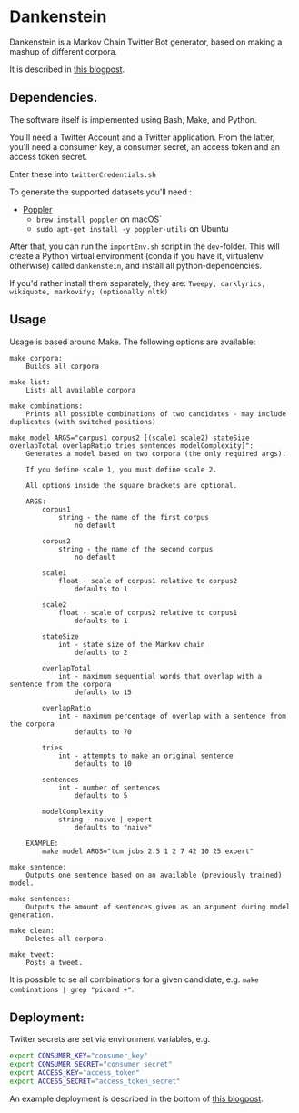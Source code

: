 # Dankenstein

Dankenstein is a Markov Chain Twitter Bot generator, based on making a mashup of different corpora.

It is described in [this blogpost](https://www.eivindarvesen.com/blog/2018/06/20/paging-dr--dankenstein).

## Dependencies.
The software itself is implemented using Bash, Make, and Python.

You'll need a Twitter Account and a Twitter application. From the latter, you'll need a consumer key, a consumer secret, an access token and an access token secret.

Enter these into `twitterCredentials.sh`

To generate the supported datasets you'll need :

- [Poppler](https://poppler.freedesktop.org/)
    - `brew install poppler` on macOS`
    - `sudo apt-get install -y poppler-utils` on Ubuntu

After that, you can run  the `importEnv.sh` script in the `dev`-folder. This will create a Python virtual environment (conda if you have it, virtualenv otherwise) called `dankenstein`, and install all python-dependencies.

If you'd rather install them separately, they are: `Tweepy, darklyrics, wikiquote, markovify; (optionally nltk)`

## Usage

Usage is based around Make. The following options are available:

```
make corpora:
    Builds all corpora

make list:
    Lists all available corpora

make combinations:
    Prints all possible combinations of two candidates - may include duplicates (with switched positions)

make model ARGS="corpus1 corpus2 [(scale1 scale2) stateSize overlapTotal overlapRatio tries sentences modelComplexity]":
    Generates a model based on two corpora (the only required args).

    If you define scale 1, you must define scale 2.

    All options inside the square brackets are optional.

    ARGS:
        corpus1
            string - the name of the first corpus
                no default

        corpus2
            string - the name of the second corpus
                no default

        scale1
            float - scale of corpus1 relative to corpus2
                defaults to 1

        scale2
            float - scale of corpus2 relative to corpus1
                defaults to 1

        stateSize
            int - state size of the Markov chain
                defaults to 2

        overlapTotal
            int - maximum sequential words that overlap with a sentence from the corpora
                defaults to 15

        overlapRatio
            int - maximum percentage of overlap with a sentence from the corpora
                defaults to 70

        tries
            int - attempts to make an original sentence
                defaults to 10

        sentences
            int - number of sentences
                defaults to 5

        modelComplexity
            string - naive | expert
                defaults to "naive"

    EXAMPLE:
        make model ARGS="tcm jobs 2.5 1 2 7 42 10 25 expert"

make sentence:
    Outputs one sentence based on an available (previously trained) model.

make sentences:
    Outputs the amount of sentences given as an argument during model generation.

make clean:
    Deletes all corpora.

make tweet:
    Posts a tweet.

```

It is possible to se all combinations for a given candidate, e.g. `make combinations | grep "picard +"`.

## Deployment:

Twitter secrets are set via environment variables, e.g.

```bash
export CONSUMER_KEY="consumer_key"
export CONSUMER_SECRET="consumer_secret"
export ACCESS_KEY="access_token"
export ACCESS_SECRET="access_token_secret"
```

An example deployment is described in the bottom of [this blogpost](https://www.eivindarvesen.com/blog/2018/06/20/paging-dr--dankenstein).
